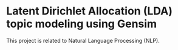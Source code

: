 # Latent Dirichlet Allocation (LDA) topic modeling using Gensim

This project is related to Natural Language Processing (NLP).
